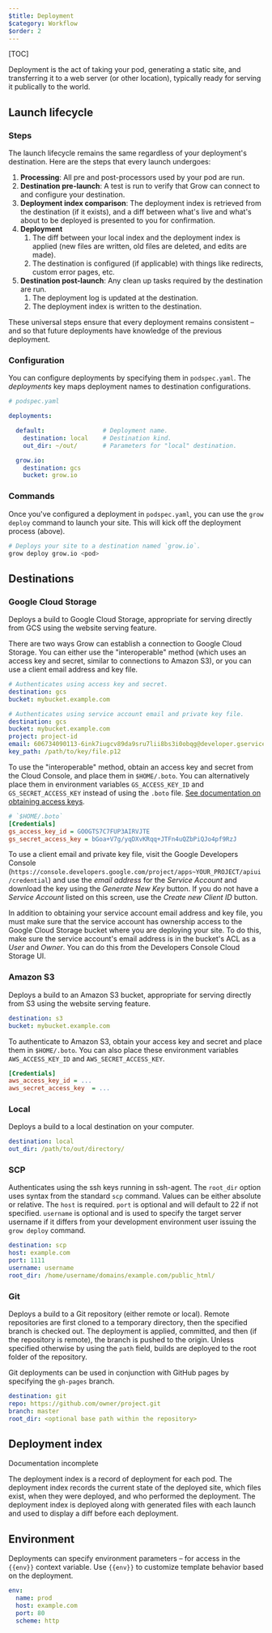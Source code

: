 ```yaml
---
$title: Deployment
$category: Workflow
$order: 2
---
```

[TOC]

Deployment is the act of taking your pod, generating a static site, and transferring it to a web server (or other location), typically ready for serving it publically to the world.

## Launch lifecycle

### Steps

The launch lifecycle remains the same regardless of your deployment's destination. Here are the steps that every launch undergoes:

1. __Processing__: All pre and post-processors used by your pod are run.
1. __Destination pre-launch__: A test is run to verify that Grow can connect to and configure your destination.
1. __Deployment index comparison__: The deployment index is retrieved from the destination (if it exists), and a diff between what's live and what's about to be deployed is presented to you for confirmation.
1. __Deployment__
    1. The diff between your local index and the deployment index is applied (new files are written, old files are deleted, and edits are made).
    1. The destination is configured (if applicable) with things like redirects, custom error pages, etc.
1. __Destination post-launch__: Any clean up tasks required by the destination are run.
    1. The deployment log is updated at the destination.
    1. The deployment index is written to the destination.

These universal steps ensure that every deployment remains consistent – and so that future deployments have knowledge of the previous deployment.

### Configuration

You can configure deployments by specifying them in `podspec.yaml`. The *deployments* key maps deployment names to destination configurations.

```yaml
# podspec.yaml

deployments:

  default:                # Deployment name.
    destination: local    # Destination kind.
    out_dir: ~/out/       # Parameters for "local" destination.

  grow.io:
    destination: gcs
    bucket: grow.io
```

### Commands

Once you've configured a deployment in `podspec.yaml`, you can use the `grow deploy` command to launch your site. This will kick off the deployment process (above).

```bash
# Deploys your site to a destination named `grow.io`.
grow deploy grow.io <pod>
```

## Destinations

### Google Cloud Storage

Deploys a build to Google Cloud Storage, appropriate for serving directly from GCS using the website serving feature.

There are two ways Grow can establish a connection to Google Cloud Storage. You can either use the "interoperable" method (which uses an access key and secret, similar to connections to Amazon S3), or you can use a client email address and key file.

```yaml
# Authenticates using access key and secret.
destination: gcs
bucket: mybucket.example.com

# Authenticates using service account email and private key file.
destination: gcs
bucket: mybucket.example.com
project: project-id
email: 606734090113-6ink7iugcv89da9sru7lii8bs3i0obqg@developer.gserviceaccount.com
key_path: /path/to/key/file.p12
```

To use the "interoperable" method, obtain an access key and secret from the Cloud Console, and place them in `$HOME/.boto`. You can alternatively place them in environment variables `GS_ACCESS_KEY_ID` and `GS_SECRET_ACCESS_KEY` instead of using the `.boto` file. [See documentation on obtaining access keys](https://developers.google.com/storage/docs/migrating#keys).

```ini
# `$HOME/.boto`
[Credentials]
gs_access_key_id = GOOGTS7C7FUP3AIRVJTE
gs_secret_access_key = bGoa+V7g/yqDXvKRqq+JTFn4uQZbPiQJo4pf9RzJ
```

To use a client email and private key file, visit the Google Developers Console (`https://console.developers.google.com/project/apps~YOUR_PROJECT/apiui/credential`) and use the *email address* for the *Service Account* and download the key using the *Generate New Key* button. If you do not have a *Service Account* listed on this screen, use the *Create new Client ID* button.

In addition to obtaining your service account email address and key file, you must make sure that the service account has ownership access to the Google Cloud Storage bucket where you are deploying your site. To do this, make sure the service account's email address is in the bucket's ACL as a *User* and *Owner*. You can do this from the Developers Console Cloud Storage UI.

### Amazon S3

Deploys a build to an Amazon S3 bucket, appropriate for serving directly from S3 using the website serving feature.

```yaml
destination: s3
bucket: mybucket.example.com
```

To authenticate to Amazon S3, obtain your access key and secret and place them in `$HOME/.boto`. You can also place these environment variables `AWS_ACCESS_KEY_ID` and `AWS_SECRET_ACCESS_KEY`.

```ini
[Credentials]
aws_access_key_id = ...
aws_secret_access_key  = ...
```

### Local

Deploys a build to a local destination on your computer.

```yaml
destination: local
out_dir: /path/to/out/directory/
```

### SCP

Authenticates using the ssh keys running in ssh-agent. The `root_dir` option uses syntax from the standard `scp` command. Values can be either absolute or relative. The `host` is required. `port` is optional and will default to 22 if not specified. `username` is optional and is used to specify the target server username if it differs from your development environment user issuing the `grow deploy` command.

```yaml
destination: scp
host: example.com
port: 1111
username: username
root_dir: /home/username/domains/example.com/public_html/
```

### Git

Deploys a build to a Git repository (either remote or local). Remote repositories are first cloned to a temporary directory, then the specified branch is checked out. The deployment is applied, committed, and then (if the repository is remote), the branch is pushed to the origin. Unless specified otherwise by using the `path` field, builds are deployed to the root folder of the repository.

Git deployments can be used in conjunction with GitHub pages by specifying the `gh-pages` branch.

```yaml
destination: git
repo: https://github.com/owner/project.git
branch: master
root_dir: <optional base path within the repository>
```

## Deployment index

<div class="badge badge-docs-incomplete">Documentation incomplete</div>

The deployment index is a record of deployment for each pod. The deployment index records the current state of the deployed site, which files exist, when they were deployed, and who performed the deployment. The deployment index is deployed along with generated files with each launch and used to display a diff before each deployment.

## Environment

Deployments can specify environment parameters – for access in the `{{env}}` context variable. Use `{{env}}` to customize template behavior based on the deployment.

```yaml
env:
  name: prod
  host: example.com
  port: 80
  scheme: http
```
